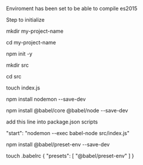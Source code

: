 Enviroment has been set to be able to compile es2015

Step to initialize


mkdir my-project-name

cd my-project-name

npm init -y

mkdir src

cd src

touch index.js

npm install nodemon --save-dev

npm install @babel/core @babel/node --save-dev


add this line into package.json scripts

"start": "nodemon --exec babel-node src/index.js"


npm install @babel/preset-env --save-dev

touch .babelrc
{
  "presets": [
    "@babel/preset-env"
  ]
}